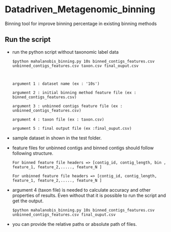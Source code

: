 # Datadriven_Metagenomic_binning
Binning tool for improve binning percentage in existing binning methods

Run the script
------------

* run the python script without taxonomic label data

      $python mahalanobis_binning.py 10s binned_contigs_features.csv unbinned_contigs_features.csv taxon.csv final_ouput.csv



      argument 1 : dataset name (ex : '10s')

      argument 2 : initial binning method feature file (ex : binned_contigs_features.csv)

      argument 3 : unbinned contigs feature file (ex : unbinned_contigs_features.csv)

      argument 4 : taxon file (ex : taxon.csv)

      argument 5 : final output file (ex :final_ouput.csv)


* sample dataset in shown in the test folder.

* feature files for unbinned contigs and binned contigs should follow following structure.
      
      For binned feature file headers => [contig_id, contig_length, bin , feature_1, feature_2,....., feature_N ]
      
      For unbinned feature file headers => [contig_id, contig_length, feature_1, feature_2,....., feature_N ]

* argument 4 (taxon file) is needed to calculate accuracy and other properties of results. Even without that it is possible to run the script and get the output.

      $python mahalanobis_binning.py 10s binned_contigs_features.csv unbinned_contigs_features.csv final_ouput.csv

* you can provide the relative paths or absolute path of files.
